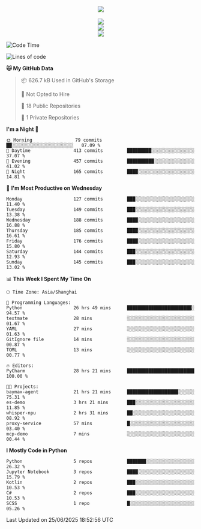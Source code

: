 <div align="center">
  <img src="https://readme-typing-svg.demolab.com?font=Zhi+Mang+Xing&size=40&pause=1000&color=000000&center=true&vCenter=true&lines=Baymax%E5%B0%8F%E6%8C%AF;Hello%20World"/><br/>
  <br/>
  <img src="https://skillicons.dev/icons?i=java,kotlin,python,c,cpp,html,css,javascript" /><br/>
  <img src="https://skillicons.dev/icons?i=spring,vue,pytorch,maven,gradle,mysql,sqlite,linux" /><br/>
  <img src="https://skillicons.dev/icons?i=idea,pycharm,webstorm,androidstudio,vscode,git,vim,md" /><br/>
</div>

<!--START_SECTION:waka-->
![Code Time](http://img.shields.io/badge/Code%20Time-1%2C068%20hrs%2057%20mins-blue)

![Lines of code](https://img.shields.io/badge/From%20Hello%20World%20I%27ve%20Written-6.1%20million%20lines%20of%20code-blue)

**🐱 My GitHub Data** 

> 📦 626.7 kB Used in GitHub's Storage 
 > 
> 🚫 Not Opted to Hire
 > 
> 📜 18 Public Repositories 
 > 
> 🔑 1 Private Repositories 
 > 
**I'm a Night 🦉** 

```text
🌞 Morning                79 commits          ██░░░░░░░░░░░░░░░░░░░░░░░   07.09 % 
🌆 Daytime                413 commits         █████████░░░░░░░░░░░░░░░░   37.07 % 
🌃 Evening                457 commits         ██████████░░░░░░░░░░░░░░░   41.02 % 
🌙 Night                  165 commits         ████░░░░░░░░░░░░░░░░░░░░░   14.81 % 
```
📅 **I'm Most Productive on Wednesday** 

```text
Monday                   127 commits         ███░░░░░░░░░░░░░░░░░░░░░░   11.40 % 
Tuesday                  149 commits         ███░░░░░░░░░░░░░░░░░░░░░░   13.38 % 
Wednesday                188 commits         ████░░░░░░░░░░░░░░░░░░░░░   16.88 % 
Thursday                 185 commits         ████░░░░░░░░░░░░░░░░░░░░░   16.61 % 
Friday                   176 commits         ████░░░░░░░░░░░░░░░░░░░░░   15.80 % 
Saturday                 144 commits         ███░░░░░░░░░░░░░░░░░░░░░░   12.93 % 
Sunday                   145 commits         ███░░░░░░░░░░░░░░░░░░░░░░   13.02 % 
```


📊 **This Week I Spent My Time On** 

```text
🕑︎ Time Zone: Asia/Shanghai

💬 Programming Languages: 
Python                   26 hrs 49 mins      ████████████████████████░   94.57 % 
textmate                 28 mins             ░░░░░░░░░░░░░░░░░░░░░░░░░   01.67 % 
YAML                     27 mins             ░░░░░░░░░░░░░░░░░░░░░░░░░   01.63 % 
GitIgnore file           14 mins             ░░░░░░░░░░░░░░░░░░░░░░░░░   00.87 % 
TOML                     13 mins             ░░░░░░░░░░░░░░░░░░░░░░░░░   00.77 % 

🔥 Editors: 
PyCharm                  28 hrs 21 mins      █████████████████████████   100.00 % 

🐱‍💻 Projects: 
baymax-agent             21 hrs 21 mins      ███████████████████░░░░░░   75.31 % 
es-demo                  3 hrs 21 mins       ███░░░░░░░░░░░░░░░░░░░░░░   11.85 % 
whisper-npu              2 hrs 31 mins       ██░░░░░░░░░░░░░░░░░░░░░░░   08.92 % 
proxy-service            57 mins             █░░░░░░░░░░░░░░░░░░░░░░░░   03.40 % 
mcp-demo                 7 mins              ░░░░░░░░░░░░░░░░░░░░░░░░░   00.44 % 
```

**I Mostly Code in Python** 

```text
Python                   5 repos             ███████░░░░░░░░░░░░░░░░░░   26.32 % 
Jupyter Notebook         3 repos             ████░░░░░░░░░░░░░░░░░░░░░   15.79 % 
Kotlin                   2 repos             ███░░░░░░░░░░░░░░░░░░░░░░   10.53 % 
C#                       2 repos             ███░░░░░░░░░░░░░░░░░░░░░░   10.53 % 
SCSS                     1 repo              █░░░░░░░░░░░░░░░░░░░░░░░░   05.26 % 
```




 Last Updated on 25/06/2025 18:52:56 UTC
<!--END_SECTION:waka-->





